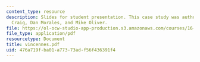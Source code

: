 ```yaml
---
content_type: resource
description: Slides for student presentation. This case study was authored by Dan
  Craig, Dan Morales, and Mike Oliver.
file: https://ol-ocw-studio-app-production.s3.amazonaws.com/courses/16-422-human-supervisory-control-of-automated-systems-spring-2004/476a719fba01a77373adf56f436391f4_vincennes.pdf
file_type: application/pdf
resourcetype: Document
title: vincennes.pdf
uid: 476a719f-ba01-a773-73ad-f56f436391f4
---
```

